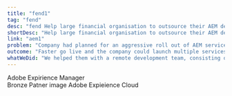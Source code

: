 ```yaml
---
title: "fend1"
tag: "fend"
desc: "fend Help large financial organisation to outsource their AEM development activity offshore with a dedicated team1"
shortDesc: "Help large financial organisation to outsource their AEM development."
link: "aem1"
problem: "Company had planned for an aggressive roll out of AEM services beyond the existing resource capacity."
outcome: "Faster go live and the company could launch multiple services with the same number of onroll AEM team."
whatWeDid: "We helped them with a remote development team, consisting of 2 Sr. AEM Developer, 2 AEM developers, 1 specialist frontend developer, 2 member QA to assist in their internal AEM developments and their Authors."
---
```

<div>
<img src="" />Adobe Expirience Manager
</div>
Bronze Patner
image Adobe Expieience Cloud
